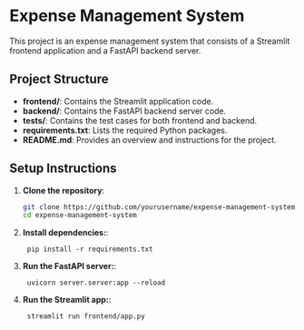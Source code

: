# Expense Management System

This project is an expense management system that consists of a Streamlit frontend application and a FastAPI backend server.


## Project Structure

- **frontend/**: Contains the Streamlit application code.
- **backend/**: Contains the FastAPI backend server code.
- **tests/**: Contains the test cases for both frontend and backend.
- **requirements.txt**: Lists the required Python packages.
- **README.md**: Provides an overview and instructions for the project.


## Setup Instructions

1. **Clone the repository**:
   ```bash
   git clone https://github.com/yourusername/expense-management-system.git
   cd expense-management-system
   ```
1. **Install dependencies:**:
   ```commandline
    pip install -r requirements.txt
   ```
1. **Run the FastAPI server:**:
   ```commandline
    uvicorn server.server:app --reload
   ```
1. **Run the Streamlit app:**:
   ```commandline
    streamlit run frontend/app.py
   ```